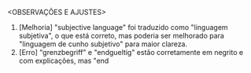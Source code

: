 <OBSERVAÇÕES E AJUSTES>
1. [Melhoria] "subjective language" foi traduzido como "linguagem subjetiva", o que está correto, mas poderia ser melhorado para "linguagem de cunho subjetivo" para maior clareza.
2. [Erro] "grenzbegriff" e "endgueltig" estão corretamente em negrito e com explicações, mas "end